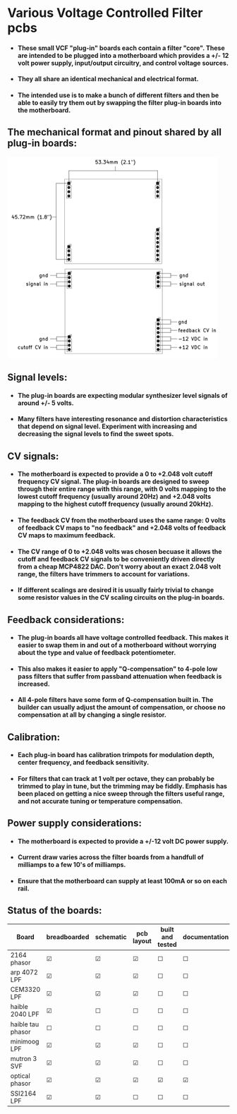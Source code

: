 # Various Voltage Controlled Filter pcbs

- #### These small VCF "plug-in" boards each contain a filter "core". These are intended to be plugged into a motherboard which provides a +/- 12 volt power supply, input/output circuitry, and control voltage sources.
- #### They all share an identical mechanical and electrical format. 
- #### The intended use is to make a bunch of different filters and then be able to easily try them out by swapping the filter plug-in boards into the motherboard.

## The mechanical format and pinout shared by all plug-in boards:
![](assets/standard_format.png)

## Signal levels:
- #### The plug-in boards are expecting modular synthesizer level signals of around +/- 5 volts. 
- #### Many filters have interesting resonance and distortion characteristics that depend on signal level. Experiment with increasing and decreasing the signal levels to find the sweet spots.

## CV signals:
- #### The motherboard is expected to provide a 0 to +2.048 volt cutoff frequency CV signal. The plug-in boards are designed to sweep through their entire range with this range, with 0 volts mapping to the lowest cutoff frequency (usually around 20Hz) and +2.048 volts mapping to the highest cutoff frequency (usually around 20kHz).
- #### The feedback CV from the motherboard uses the same range: 0 volts of feedback CV maps to "no feedback" and +2.048 volts of feedback CV maps to maximum feedback.
- #### The CV range of 0 to +2.048 volts was chosen becuase it allows the cutoff and feedback CV signals to be conveniently driven directly from a cheap MCP4822 DAC. Don't worry about an exact 2.048 volt range, the filters have trimmers to account for variations.
- #### If different scalings are desired it is usually fairly trivial to change some resistor values in the CV scaling circuits on the plug-in boards.

## Feedback considerations:
- #### The plug-in boards all have voltage controlled feedback. This makes it easier to swap them in and out of a motherboard without worrying about the type and value of feedback potentiometer. 
- #### This also makes it easier to apply "Q-compensation" to 4-pole low pass filters that suffer from passband attenuation when feedback is increased. 
- #### All 4-pole filters have some form of Q-compensation built in. The builder can usually adjust the amount of compensation, or choose no compensation at all by changing a single resistor.

## Calibration:
- #### Each plug-in board has calibration trimpots for modulation depth, center frequency, and feedback sensitivity.
- #### For filters that can track at 1 volt per octave, they can probably be trimmed to play in tune, but the trimming may be fiddly. Emphasis has been placed on getting a nice sweep through the filters useful range, and not accurate tuning or temperature compensation.

## Power supply considerations:
- #### The motherboard is expected to provide a +/-12 volt DC power supply.
- #### Current draw varies across the filter boards from a handfull of milliamps to a few 10's of milliamps. 
- #### Ensure that the motherboard can supply at least 100mA or so on each rail.

## Status of the boards:

Board | breadboarded | schematic | pcb layout | built and tested | documentation
------|--------------|-----------|------------|------------------|---------------
2164 phasor       | &#9745; | &#9745; | &#9745; | &#9744; | &#9744; 
arp 4072 LPF      | &#9745; | &#9745; | &#9745; | &#9744; | &#9744; 
CEM3320 LPF       | &#9745; | &#9745; | &#9745; | &#9744; | &#9744; 
haible 2040 LPF   | &#9745; | &#9744; | &#9744; | &#9744; | &#9744; 
haible tau phasor | &#9744; | &#9744; | &#9744; | &#9744; | &#9744; 
minimoog LPF      | &#9745; | &#9745; | &#9745; | &#9744; | &#9744; 
mutron 3 SVF      | &#9745; | &#9745; | &#9745; | &#9744; | &#9744; 
optical phasor    | &#9745; | &#9745; | &#9745; | &#9745; | &#9745; 
SSI2164 LPF       | &#9745; | &#9745; | &#9744; | &#9744; | &#9744; 